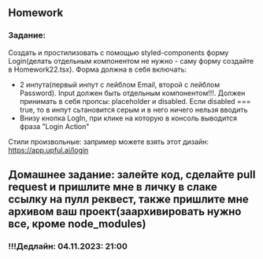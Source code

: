 ## Homework

### Задание:

Создать и простилизовать с помощью styled-components форму Login(делать отдельным компонентом не нужно - саму форму создайте в Homework22.tsx). Форма должна в себя включать:

- 2 инпута(первый инпут c лейблом Email, второй с лейблом Password). Input должен быть отдельным компонентом!!!. Должен принимать в себя пропсы: placeholder и disabled. Если disabled === true, то в инпут сьтановится серым и в него ничего нельзя вводить
- Внизу кнопка LogIn, при клике на которую в консоль выводится фраза "Login Action"

Стили произвольные: запример можете взять этот дизайн: https://app.upful.ai/login

## Домашнее задание: залейте код, сделайте pull request и пришлите мне в личку в слаке ссылку на пулл реквест, также пришлите мне архивом ваш проект(заархивировать нужно все, кроме node_modules)

### !!!Дедлайн: 04.11.2023: 21:00
